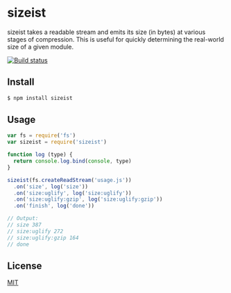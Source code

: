 # sizeist
sizeist takes a readable stream and emits its size (in bytes) at various stages of compression. This is useful for quickly determining the real-world size of a given module.

[![Build status](https://travis-ci.org/michaelrhodes/sizeist.png?branch=master)](https://travis-ci.org/michaelrhodes/emoji-flag)

## Install
```sh
$ npm install sizeist
```

## Usage
```js
var fs = require('fs')
var sizeist = require('sizeist')

function log (type) {
  return console.log.bind(console, type)
}

sizeist(fs.createReadStream('usage.js'))
  .on('size', log('size'))
  .on('size:uglify', log('size:uglify'))
  .on('size:uglify:gzip', log('size:uglify:gzip'))
  .on('finish', log('done'))

// Output:
// size 387
// size:uglify 272
// size:uglify:gzip 164
// done
```

## License
[MIT](http://opensource.org/licenses/MIT)
